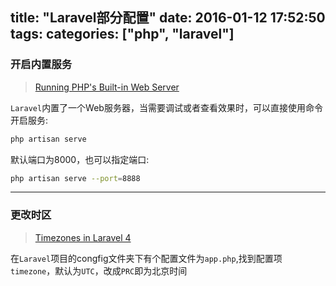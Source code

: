 title: "Laravel部分配置"
date: 2016-01-12 17:52:50
tags:
categories: ["php", "laravel"]
---

### 开启内置服务

> [Running PHP's Built-in Web Server](http://laravel-recipes.com/recipes/282/running-phps-built-in-web-server)

`Laravel`内置了一个Web服务器，当需要调试或者查看效果时，可以直接使用命令开启服务:
```bash
php artisan serve
```
默认端口为8000，也可以指定端口:
```bash
php artisan serve --port=8888
```

----

### 更改时区

> [Timezones in Laravel 4](https://www.neontsunami.com/posts/laravel-4-timezones)

在`Laravel`项目的congfig文件夹下有个配置文件为`app.php`,找到配置项`timezone`，默认为`UTC`，改成`PRC`即为北京时间